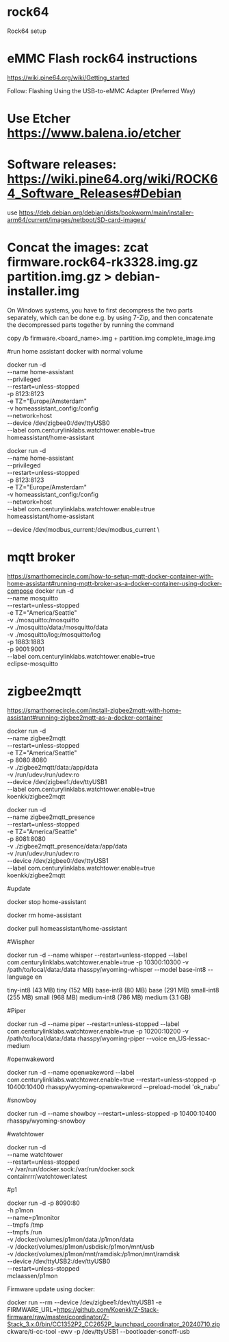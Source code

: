 # rock64
Rock64 setup


# eMMC Flash rock64 instructions
https://wiki.pine64.org/wiki/Getting_started

Follow: Flashing Using the USB-to-eMMC Adapter (Preferred Way)

# Use Etcher https://www.balena.io/etcher

# Software releases: https://wiki.pine64.org/wiki/ROCK64_Software_Releases#Debian

use https://deb.debian.org/debian/dists/bookworm/main/installer-arm64/current/images/netboot/SD-card-images/

# Concat the images: zcat firmware.rock64-rk3328.img.gz partition.img.gz > debian-installer.img

On Windows systems, you have to first decompress the two parts separately,
which can be done e.g. by using 7-Zip, and then concatenate the decompressed
parts together by running the command

  copy /b firmware.<board_name>.img + partition.img complete_image.img



#run home assistant docker with normal volume

docker run -d \
  --name home-assistant \
  --privileged \
  --restart=unless-stopped \
  -p 8123:8123 \
  -e TZ="Europe/Amsterdam" \
  -v homeassistant_config:/config \
  --network=host \
  --device /dev/zigbee0:/dev/ttyUSB0 \
  --label com.centurylinklabs.watchtower.enable=true \
   homeassistant/home-assistant

docker run -d \
  --name home-assistant \
  --privileged \
  --restart=unless-stopped \
  -p 8123:8123 \
  -e TZ="Europe/Amsterdam" \
  -v homeassistant_config:/config \
  --network=host \
  --label com.centurylinklabs.watchtower.enable=true \
   homeassistant/home-assistant

--device /dev/modbus_current:/dev/modbus_current \

  
# mqtt broker
https://smarthomecircle.com/how-to-setup-mqtt-docker-container-with-home-assistant#running-mqtt-broker-as-a-docker-container-using-docker-compose
docker run -d \
  --name mosquitto \
  --restart=unless-stopped \
  -e TZ="America/Seattle" \
  -v ./mosquitto:/mosquitto   \
  -v ./mosquitto/data:/mosquitto/data \
  -v ./mosquitto/log:/mosquitto/log \
  -p 1883:1883 \
  -p 9001:9001 \
  --label com.centurylinklabs.watchtower.enable=true \
  eclipse-mosquitto  
  
# zigbee2mqtt
https://smarthomecircle.com/install-zigbee2mqtt-with-home-assistant#running-zigbee2mqtt-as-a-docker-container

docker run -d \
  --name zigbee2mqtt \
  --restart=unless-stopped \
  -e TZ="America/Seattle" \
  -p 8080:8080 \
  -v ./zigbee2mqtt/data:/app/data   \
  -v /run/udev:/run/udev:ro \
  --device /dev/zigbee1:/dev/ttyUSB1 \
  --label com.centurylinklabs.watchtower.enable=true \
   koenkk/zigbee2mqtt

docker run -d \
  --name zigbee2mqtt_presence \
  --restart=unless-stopped \
  -e TZ="America/Seattle" \
  -p 8081:8080 \
  -v ./zigbee2mqtt_presence/data:/app/data   \
  -v /run/udev:/run/udev:ro \
  --device /dev/zigbee0:/dev/ttyUSB1 \
  --label com.centurylinklabs.watchtower.enable=true \
   koenkk/zigbee2mqtt


   
#update

docker stop home-assistant

docker rm home-assistant

docker pull homeassistant/home-assistant



#Wispher

docker run -d  --name whisper --restart=unless-stopped --label com.centurylinklabs.watchtower.enable=true -p 10300:10300 -v /path/to/local/data:/data rhasspy/wyoming-whisper  --model base-int8 --language en

tiny-int8 (43 MB)
tiny (152 MB)
base-int8 (80 MB)
base (291 MB)
small-int8 (255 MB)
small (968 MB)
medium-int8 (786 MB)
medium (3.1 GB)

#Piper

docker run -d --name piper --restart=unless-stopped --label com.centurylinklabs.watchtower.enable=true -p 10200:10200 -v /path/to/local/data:/data rhasspy/wyoming-piper --voice en_US-lessac-medium

#openwakeword

docker run -d --name openwakeword --label com.centurylinklabs.watchtower.enable=true --restart=unless-stopped  -p 10400:10400 rhasspy/wyoming-openwakeword --preload-model 'ok_nabu'

#snowboy

docker run -d --name showboy --restart=unless-stopped  -p 10400:10400 rhasspy/wyoming-snowboy

#watchtower

docker run -d \
  --name watchtower \
  --restart=unless-stopped \
  -v /var/run/docker.sock:/var/run/docker.sock \
  containrrr/watchtower:latest

#p1

docker run -d -p 8090:80\
       	-h p1mon\
        --name=p1monitor\
       	--tmpfs /tmp\
       	--tmpfs /run\
       	-v /docker/volumes/p1mon/data:/p1mon/data\
       	-v /docker/volumes/p1mon/usbdisk:/p1mon/mnt/usb\
       	-v /docker/volumes/p1mon/mnt/ramdisk:/p1mon/mnt/ramdisk\
       	--device /dev/ttyUSB2:/dev/ttyUSB0\
       	--restart=unless-stopped\
       	mclaassen/p1mon
        

Firmware update using docker:

docker run --rm --device /dev/zigbee1:/dev/ttyUSB1 -e FIRMWARE_URL=https://github.com/Koenkk/Z-Stack-firmware/raw/master/coordinator/Z-Stack_3.x.0/bin/CC1352P2_CC2652P_launchpad_coordinator_20240710.zip ckware/ti-cc-tool -ewv -p /dev/ttyUSB1 --bootloader-sonoff-usb

   
